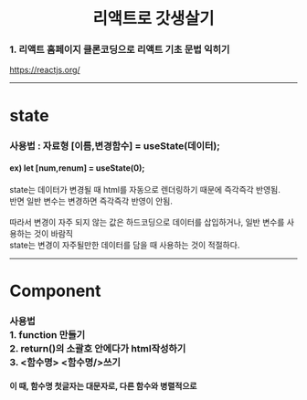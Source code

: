<h1 align='center'>리액트로 갓생살기</h1>

### 1. 리액트 홈페이지 클론코딩으로 리액트 기초 문법 익히기
https://reactjs.org/

---
<h1 align='left'>state</h1>
<p>
  <h3>사용법 : 자료형 [이름,변경함수] = useState(데이터);</h3>
  <h4>ex) let [num,renum] = useState(0);</h4>
</p>
<p>
  state는 데이터가 변경될 때 html를 자동으로 렌더링하기 때문에 즉각즉각 반영됨.<br>
  반면 일반 변수는 변경하면 즉각즉각 반영이 안됨.<br><br>
  따라서 변경이 자주 되지 않는 값은 하드코딩으로 데이터를 삽입하거나, 일반 변수를 사용하는 것이 바람직<br>
  state는 변경이 자주될만한 데이터를 담을 때 사용하는 것이 적절하다.
</p>

---
<h1 align='left'>Component</h1>
<p>
  <h3>사용법 <br>1. function 만들기<br>2. return()의 소괄호 안에다가 html작성하기<br>3. <함수명> <함수명/>쓰기</h3>
    <h4>이 때, 함수명 첫글자는 대문자로, 다른 함수와 병렬적으로</h4>
</p>
